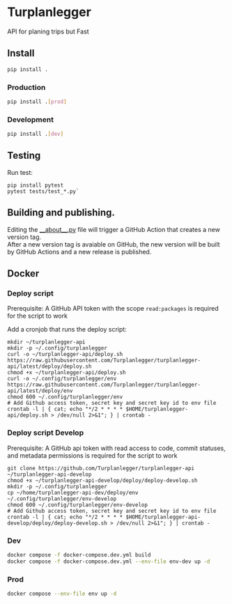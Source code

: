 # Turplanlegger
API for planing trips but Fast

## Install
```bash
pip install .
```

### Production
```bash
pip install .[prod]
```

### Development
```bash
pip install .[dev]
```

## Testing
Run test:
```
pip install pytest
pytest tests/test_*.py`
```

## Building and publishing.
Editing the [\_\_about__.py](turplanlegger/__about__.py) file will trigger a GitHub Action that creates a new version tag.  
After a new version tag is avaiable on GitHub, the new version will be built by GitHub Actions and a new release is published.

## Docker

### Deploy script
Prerequisite: A GitHub API token with the scope `read:packages` is required for the script to work

Add a cronjob that runs the deploy script:
```console
mkdir ~/turplanlegger-api
mkdir -p ~/.config/turplanlegger
curl -o ~/turplanlegger-api/deploy.sh https://raw.githubusercontent.com/Turplanlegger/turplanlegger-api/latest/deploy/deploy.sh
chmod +x ~/turplanlegger-api/deploy.sh
curl -o ~/.config/turplanlegger/env https://raw.githubusercontent.com/Turplanlegger/turplanlegger-api/latest/deploy/env
chmod 600 ~/.config/turplanlegger/env
# Add Github access token, secret key and secret key id to env file
crontab -l | { cat; echo "*/2 * * * * $HOME/turplanlegger-api/deploy.sh > /dev/null 2>&1"; } | crontab -
```

### Deploy script Develop
Prerequisite: A GitHub api token with read access to code, commit statuses, and metadata permissions is required for the script to work  

```console
git clone https://github.com/Turplanlegger/turplanlegger-api ~/turplanlegger-api-develop
chmod +x ~/turplanlegger-api-develop/deploy/deploy-develop.sh
mkdir -p ~/.config/turplanlegger
cp ~/home/turplanlegger-api-dev/deploy/env ~/.config/turplanlegger/env-develop
chmod 600 ~/.config/turplanlegger/env-develop
# Add Github access token, secret key and secret key id to env file
crontab -l | { cat; echo "*/2 * * * * $HOME/turplanlegger-api-develop/deploy/deploy-develop.sh > /dev/null 2>&1"; } | crontab -

```

### Dev
```bash
docker compose -f docker-compose.dev.yml build
docker compose -f docker-compose.dev.yml --env-file env-dev up -d
```

### Prod
```bash
docker compose --env-file env up -d
```
